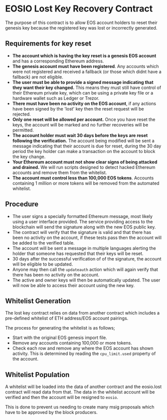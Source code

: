# EOSIO Lost Key Recovery Contract

The purpose of this contract is to allow EOS account holders to reset their genesis key because the registered key was lost or incorrectly generated.

## Requirements for key reset

- **The account which is having the key reset is a genesis EOS account** and has a corresponding Ethereum address.
- **The genesis account must have been registered**.  Any accounts which were not registered and received a fallback (or those which didnt have a fallback) are not eligible.
- **The user must be able to provide a signed message indicating that they want their key changed.**  This means they must still have control of their Ethereum private key, which can be using a private key file or a hardware wallet such as Ledger or Trezor.
- **There must have been no activity on the EOS account**, if any actions have been signed by the 'lost' key then the reset request will be rejected.
- **Only one reset will be allowed per account.**  Once you have reset the keys, the account will be marked and no further recoveries will be permitted.
- **The account holder must wait 30 days before the keys are reset following the verification.**  The account being modified will be sent a message indicating that their account is due for reset, during the 30 day period the key holder can make a transaction on the account to block the key change.
- **Your Ethereum account must not show clear signs of being attacked and drained.** We will run scripts designed to detect hacked Ethereum accounts and remove them from the whitelist.
- **The account must control less than 100,000 EOS tokens**.  Accounts containing 1 million or more tokens will be removed from the automated whitelist.

## Procedure

- The user signs a specially formatted Ethereum message, most likely using a user interface provided.  The service providing access to the blockchain will send the signature along with the new EOS public key.
- The contract will verify that the signature is valid and that there has been no activity on the account, if these tests pass then the account will be added to the verified table.
- The account will be sent a message in multiple languages alerting the holder that someone has requested that their keys will be reset.
- 30 days after the successful verification of of the signature, the account will be eligible to be updated.
- Anyone may then call the `updateauth` action which will again verify that there has been no activity on the account.
- The active and owner keys will then be automatically updated.  The user will now be able to access their account using the new key.

## Whitelist Generation

The lost key contract relies on data from another contract which includes a pre-defined whitelist of ETH address/EOS account pairings.

The process for generating the whitelist is as follows;

- Start with the original EOS genesis import file.
- Remove any accounts containing 100,000 or more tokens.
- Check each row and remove any where the EOS account has shown activity.  This is determined by reading the `cpu_limit.used` property of the account.

## Whitelist Population

A whitelist will be loaded into the data of another contract and the eosio.lost contract will read data from that.  The data in the whitelist account will be verified and then the account will be resigned to `eosio`.

This is done to prevent us needing to create many msig proposals which have to be approved by the block producers.

